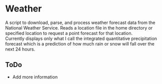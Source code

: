 # Weather
A script to download, parse, and process weather forecast data 
from the National Weather Service. 
Reads a location file in the home directory or specified location
to request a point forecast for that location.  
Currently displays only what I call the integrated quantitative
precipitation forecast which is a prediction of how much rain or snow 
will fall over the next 24 hours.  

## ToDo
- Add more information
